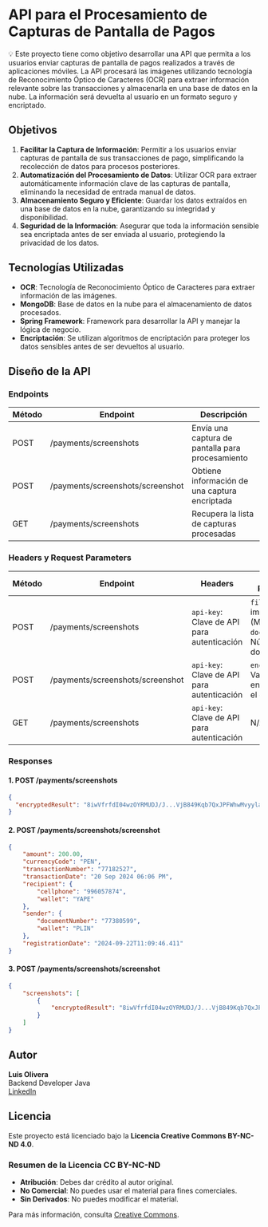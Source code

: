 # API para el Procesamiento de Capturas de Pantalla de Pagos

💡 Este proyecto tiene como objetivo desarrollar una API que permita a los usuarios enviar capturas de pantalla de pagos realizados a través de aplicaciones móviles. La API procesará las imágenes utilizando tecnología de Reconocimiento Óptico de Caracteres (OCR) para extraer información relevante sobre las transacciones y almacenarla en una base de datos en la nube. La información será devuelta al usuario en un formato seguro y encriptado.

## Objetivos

1. **Facilitar la Captura de Información**: Permitir a los usuarios enviar capturas de pantalla de sus transacciones de pago, simplificando la recolección de datos para procesos posteriores.
2. **Automatización del Procesamiento de Datos**: Utilizar OCR para extraer automáticamente información clave de las capturas de pantalla, eliminando la necesidad de entrada manual de datos.
3. **Almacenamiento Seguro y Eficiente**: Guardar los datos extraídos en una base de datos en la nube, garantizando su integridad y disponibilidad.
4. **Seguridad de la Información**: Asegurar que toda la información sensible sea encriptada antes de ser enviada al usuario, protegiendo la privacidad de los datos.

## Tecnologías Utilizadas

- **OCR**: Tecnología de Reconocimiento Óptico de Caracteres para extraer información de las imágenes.
- **MongoDB**: Base de datos en la nube para el almacenamiento de datos procesados.
- **Spring Framework**: Framework para desarrollar la API y manejar la lógica de negocio.
- **Encriptación**: Se utilizan algoritmos de encriptación para proteger los datos sensibles antes de ser devueltos al usuario.

## Diseño de la API

### Endpoints

| Método | Endpoint                      | Descripción                                     |
|--------|-------------------------------|-------------------------------------------------|
| POST   | /payments/screenshots         | Envía una captura de pantalla para procesamiento |
| POST   | /payments/screenshots/screenshot | Obtiene información de una captura encriptada   |
| GET    | /payments/screenshots         | Recupera la lista de capturas procesadas       |

### Headers y Request Parameters

| Método | Endpoint                      | Headers                                     | Request Parameters                          |
|--------|-------------------------------|---------------------------------------------|--------------------------------------------|
| POST   | /payments/screenshots         | `api-key`: Clave de API para autenticación | `file`: La imagen (MultipartFile)<br>`documentNumber`: Número de documento |
| POST   | /payments/screenshots/screenshot | `api-key`: Clave de API para autenticación | `encryptedValue`: Valor encriptado (en el cuerpo) |
| GET    | /payments/screenshots         | `api-key`: Clave de API para autenticación | N/A                                        |

### Responses

#### 1. **POST /payments/screenshots**

```json
{
  "encryptedResult": "8iwVfrfdI04wzOYRMUDJ/J...VjB849Kqb7QxJPFWhwMvyyla0xACxfm"
}
```
#### 2. **POST /payments/screenshots/screenshot**
```json
{
    "amount": 200.00,
    "currencyCode": "PEN",
    "transactionNumber": "77182527",
    "transactionDate": "20 Sep 2024 06:06 PM",
    "recipient": {
        "cellphone": "996057874",
        "wallet": "YAPE"
    },
    "sender": {
        "documentNumber": "77380599",
        "wallet": "PLIN"
    },
    "registrationDate": "2024-09-22T11:09:46.411"
}
```
#### 3. **POST /payments/screenshots/screenshot**
```json
{
    "screenshots": [
        {
            "encryptedResult": "8iwVfrfdI04wzOYRMUDJ/J...VjB849Kqb7QxJPFWhwMvyyla0xACxfm"
        }
    ]
}
```

## Autor

**Luis Olivera**  
Backend Developer Java  
[LinkedIn](https://www.linkedin.com/in/oliveraluis11/)

## Licencia

Este proyecto está licenciado bajo la **Licencia Creative Commons BY-NC-ND 4.0**.

### Resumen de la Licencia CC BY-NC-ND

- **Atribución**: Debes dar crédito al autor original.
- **No Comercial**: No puedes usar el material para fines comerciales.
- **Sin Derivados**: No puedes modificar el material.

Para más información, consulta [Creative Commons](https://creativecommons.org/licenses/by-nc-nd/4.0/).

